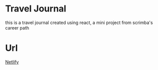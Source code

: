 # Travel Journal 
this is a travel journal created using react, a mini project from scrimba's career path


# Url
[Netlify](https://travl-journal.netlify.app/)